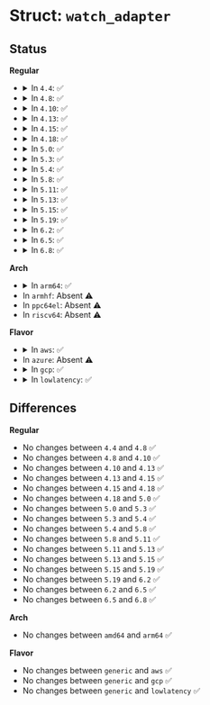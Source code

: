 # Struct: <code>watch_adapter</code>

## Status
<b>Regular</b>
<ul>
<li>
<details>
<summary>In <code>4.4</code>: ✅</summary>

```c
struct watch_adapter {
    struct list_head list;
    struct xenbus_watch watch;
    struct xenbus_file_priv *dev_data;
    char *token;
};
```
</details>
</li>
<li>
<details>
<summary>In <code>4.8</code>: ✅</summary>

```c
struct watch_adapter {
    struct list_head list;
    struct xenbus_watch watch;
    struct xenbus_file_priv *dev_data;
    char *token;
};
```
</details>
</li>
<li>
<details>
<summary>In <code>4.10</code>: ✅</summary>

```c
struct watch_adapter {
    struct list_head list;
    struct xenbus_watch watch;
    struct xenbus_file_priv *dev_data;
    char *token;
};
```
</details>
</li>
<li>
<details>
<summary>In <code>4.13</code>: ✅</summary>

```c
struct watch_adapter {
    struct list_head list;
    struct xenbus_watch watch;
    struct xenbus_file_priv *dev_data;
    char *token;
};
```
</details>
</li>
<li>
<details>
<summary>In <code>4.15</code>: ✅</summary>

```c
struct watch_adapter {
    struct list_head list;
    struct xenbus_watch watch;
    struct xenbus_file_priv *dev_data;
    char *token;
};
```
</details>
</li>
<li>
<details>
<summary>In <code>4.18</code>: ✅</summary>

```c
struct watch_adapter {
    struct list_head list;
    struct xenbus_watch watch;
    struct xenbus_file_priv *dev_data;
    char *token;
};
```
</details>
</li>
<li>
<details>
<summary>In <code>5.0</code>: ✅</summary>

```c
struct watch_adapter {
    struct list_head list;
    struct xenbus_watch watch;
    struct xenbus_file_priv *dev_data;
    char *token;
};
```
</details>
</li>
<li>
<details>
<summary>In <code>5.3</code>: ✅</summary>

```c
struct watch_adapter {
    struct list_head list;
    struct xenbus_watch watch;
    struct xenbus_file_priv *dev_data;
    char *token;
};
```
</details>
</li>
<li>
<details>
<summary>In <code>5.4</code>: ✅</summary>

```c
struct watch_adapter {
    struct list_head list;
    struct xenbus_watch watch;
    struct xenbus_file_priv *dev_data;
    char *token;
};
```
</details>
</li>
<li>
<details>
<summary>In <code>5.8</code>: ✅</summary>

```c
struct watch_adapter {
    struct list_head list;
    struct xenbus_watch watch;
    struct xenbus_file_priv *dev_data;
    char *token;
};
```
</details>
</li>
<li>
<details>
<summary>In <code>5.11</code>: ✅</summary>

```c
struct watch_adapter {
    struct list_head list;
    struct xenbus_watch watch;
    struct xenbus_file_priv *dev_data;
    char *token;
};
```
</details>
</li>
<li>
<details>
<summary>In <code>5.13</code>: ✅</summary>

```c
struct watch_adapter {
    struct list_head list;
    struct xenbus_watch watch;
    struct xenbus_file_priv *dev_data;
    char *token;
};
```
</details>
</li>
<li>
<details>
<summary>In <code>5.15</code>: ✅</summary>

```c
struct watch_adapter {
    struct list_head list;
    struct xenbus_watch watch;
    struct xenbus_file_priv *dev_data;
    char *token;
};
```
</details>
</li>
<li>
<details>
<summary>In <code>5.19</code>: ✅</summary>

```c
struct watch_adapter {
    struct list_head list;
    struct xenbus_watch watch;
    struct xenbus_file_priv *dev_data;
    char *token;
};
```
</details>
</li>
<li>
<details>
<summary>In <code>6.2</code>: ✅</summary>

```c
struct watch_adapter {
    struct list_head list;
    struct xenbus_watch watch;
    struct xenbus_file_priv *dev_data;
    char *token;
};
```
</details>
</li>
<li>
<details>
<summary>In <code>6.5</code>: ✅</summary>

```c
struct watch_adapter {
    struct list_head list;
    struct xenbus_watch watch;
    struct xenbus_file_priv *dev_data;
    char *token;
};
```
</details>
</li>
<li>
<details>
<summary>In <code>6.8</code>: ✅</summary>

```c
struct watch_adapter {
    struct list_head list;
    struct xenbus_watch watch;
    struct xenbus_file_priv *dev_data;
    char *token;
};
```
</details>
</li>
</ul>
<b>Arch</b>
<ul>
<li>
<details>
<summary>In <code>arm64</code>: ✅</summary>

```c
struct watch_adapter {
    struct list_head list;
    struct xenbus_watch watch;
    struct xenbus_file_priv *dev_data;
    char *token;
};
```
</details>
</li>
<li>
In <code>armhf</code>: Absent ⚠️
</li>
<li>
In <code>ppc64el</code>: Absent ⚠️
</li>
<li>
In <code>riscv64</code>: Absent ⚠️
</li>
</ul>
<b>Flavor</b>
<ul>
<li>
<details>
<summary>In <code>aws</code>: ✅</summary>

```c
struct watch_adapter {
    struct list_head list;
    struct xenbus_watch watch;
    struct xenbus_file_priv *dev_data;
    char *token;
};
```
</details>
</li>
<li>
In <code>azure</code>: Absent ⚠️
</li>
<li>
<details>
<summary>In <code>gcp</code>: ✅</summary>

```c
struct watch_adapter {
    struct list_head list;
    struct xenbus_watch watch;
    struct xenbus_file_priv *dev_data;
    char *token;
};
```
</details>
</li>
<li>
<details>
<summary>In <code>lowlatency</code>: ✅</summary>

```c
struct watch_adapter {
    struct list_head list;
    struct xenbus_watch watch;
    struct xenbus_file_priv *dev_data;
    char *token;
};
```
</details>
</li>
</ul>

## Differences
<b>Regular</b>
<ul>
<li>
No changes between <code>4.4</code> and <code>4.8</code> ✅
</li>
<li>
No changes between <code>4.8</code> and <code>4.10</code> ✅
</li>
<li>
No changes between <code>4.10</code> and <code>4.13</code> ✅
</li>
<li>
No changes between <code>4.13</code> and <code>4.15</code> ✅
</li>
<li>
No changes between <code>4.15</code> and <code>4.18</code> ✅
</li>
<li>
No changes between <code>4.18</code> and <code>5.0</code> ✅
</li>
<li>
No changes between <code>5.0</code> and <code>5.3</code> ✅
</li>
<li>
No changes between <code>5.3</code> and <code>5.4</code> ✅
</li>
<li>
No changes between <code>5.4</code> and <code>5.8</code> ✅
</li>
<li>
No changes between <code>5.8</code> and <code>5.11</code> ✅
</li>
<li>
No changes between <code>5.11</code> and <code>5.13</code> ✅
</li>
<li>
No changes between <code>5.13</code> and <code>5.15</code> ✅
</li>
<li>
No changes between <code>5.15</code> and <code>5.19</code> ✅
</li>
<li>
No changes between <code>5.19</code> and <code>6.2</code> ✅
</li>
<li>
No changes between <code>6.2</code> and <code>6.5</code> ✅
</li>
<li>
No changes between <code>6.5</code> and <code>6.8</code> ✅
</li>
</ul>
<b>Arch</b>
<ul>
<li>
No changes between <code>amd64</code> and <code>arm64</code> ✅
</li>
</ul>
<b>Flavor</b>
<ul>
<li>
No changes between <code>generic</code> and <code>aws</code> ✅
</li>
<li>
No changes between <code>generic</code> and <code>gcp</code> ✅
</li>
<li>
No changes between <code>generic</code> and <code>lowlatency</code> ✅
</li>
</ul>
